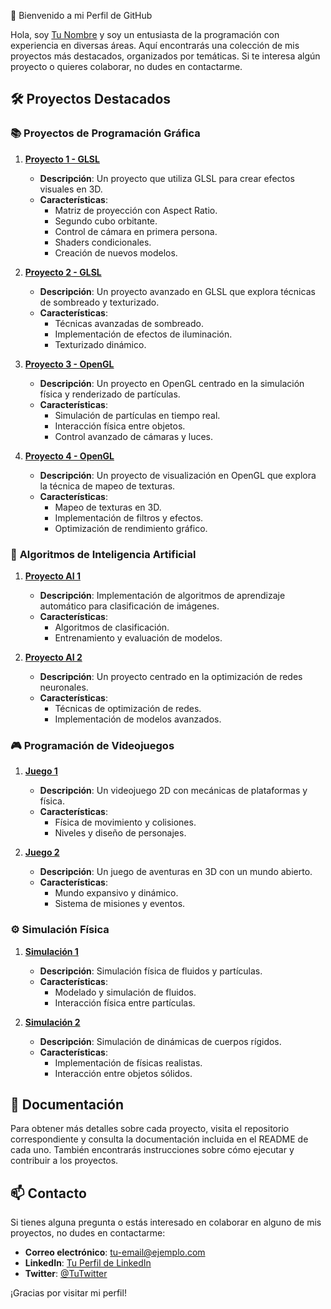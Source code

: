  👋 Bienvenido a mi Perfil de GitHub

Hola, soy [Tu Nombre](https://tu-portfolio.com) y soy un entusiasta de la programación con experiencia en diversas áreas. Aquí encontrarás una colección de mis proyectos más destacados, organizados por temáticas. Si te interesa algún proyecto o quieres colaborar, no dudes en contactarme.

## 🛠️ Proyectos Destacados

### 📚 **Proyectos de Programación Gráfica**

1. **[Proyecto 1 - GLSL](link-al-repositorio)**
   - **Descripción**: Un proyecto que utiliza GLSL para crear efectos visuales en 3D.
   - **Características**:
     - Matriz de proyección con Aspect Ratio.
     - Segundo cubo orbitante.
     - Control de cámara en primera persona.
     - Shaders condicionales.
     - Creación de nuevos modelos.

2. **[Proyecto 2 - GLSL](link-al-repositorio)**
   - **Descripción**: Un proyecto avanzado en GLSL que explora técnicas de sombreado y texturizado.
   - **Características**:
     - Técnicas avanzadas de sombreado.
     - Implementación de efectos de iluminación.
     - Texturizado dinámico.

3. **[Proyecto 3 - OpenGL](link-al-repositorio)**
   - **Descripción**: Un proyecto en OpenGL centrado en la simulación física y renderizado de partículas.
   - **Características**:
     - Simulación de partículas en tiempo real.
     - Interacción física entre objetos.
     - Control avanzado de cámaras y luces.

4. **[Proyecto 4 - OpenGL](link-al-repositorio)**
   - **Descripción**: Un proyecto de visualización en OpenGL que explora la técnica de mapeo de texturas.
   - **Características**:
     - Mapeo de texturas en 3D.
     - Implementación de filtros y efectos.
     - Optimización de rendimiento gráfico.

### 🧠 **Algoritmos de Inteligencia Artificial**

1. **[Proyecto AI 1](link-al-repositorio)**
   - **Descripción**: Implementación de algoritmos de aprendizaje automático para clasificación de imágenes.
   - **Características**:
     - Algoritmos de clasificación.
     - Entrenamiento y evaluación de modelos.

2. **[Proyecto AI 2](link-al-repositorio)**
   - **Descripción**: Un proyecto centrado en la optimización de redes neuronales.
   - **Características**:
     - Técnicas de optimización de redes.
     - Implementación de modelos avanzados.

### 🎮 **Programación de Videojuegos**

1. **[Juego 1](link-al-repositorio)**
   - **Descripción**: Un videojuego 2D con mecánicas de plataformas y física.
   - **Características**:
     - Física de movimiento y colisiones.
     - Niveles y diseño de personajes.

2. **[Juego 2](link-al-repositorio)**
   - **Descripción**: Un juego de aventuras en 3D con un mundo abierto.
   - **Características**:
     - Mundo expansivo y dinámico.
     - Sistema de misiones y eventos.

### ⚙️ **Simulación Física**

1. **[Simulación 1](link-al-repositorio)**
   - **Descripción**: Simulación física de fluidos y partículas.
   - **Características**:
     - Modelado y simulación de fluidos.
     - Interacción física entre partículas.

2. **[Simulación 2](link-al-repositorio)**
   - **Descripción**: Simulación de dinámicas de cuerpos rígidos.
   - **Características**:
     - Implementación de físicas realistas.
     - Interacción entre objetos sólidos.

## 📄 **Documentación**

Para obtener más detalles sobre cada proyecto, visita el repositorio correspondiente y consulta la documentación incluida en el README de cada uno. También encontrarás instrucciones sobre cómo ejecutar y contribuir a los proyectos.

## 📫 **Contacto**

Si tienes alguna pregunta o estás interesado en colaborar en alguno de mis proyectos, no dudes en contactarme:

- **Correo electrónico**: [tu-email@ejemplo.com](mailto:tu-email@ejemplo.com)
- **LinkedIn**: [Tu Perfil de LinkedIn](https://linkedin.com/in/tu-perfil)
- **Twitter**: [@TuTwitter](https://twitter.com/tu-twitter)

¡Gracias por visitar mi perfil!
